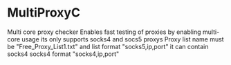 # MultiProxyC
Multi core proxy checker
Enables fast testing of proxies by enabling multi-core usage
its only supports socks4 and socs5 proxys
Proxy list name must be "Free_Proxy_List1.txt"
and list format "socks5,ip,port"
it can contain socks4 
socks4 format "socks4,ip,port"
